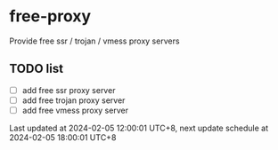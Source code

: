 
# free-proxy
Provide free ssr / trojan / vmess proxy servers


## TODO list
- [ ] add free ssr proxy server
- [ ] add free trojan proxy server
- [ ] add free vmess proxy server

Last updated at 2024-02-05 12:00:01 UTC+8, next update schedule at 2024-02-05 18:00:01 UTC+8

